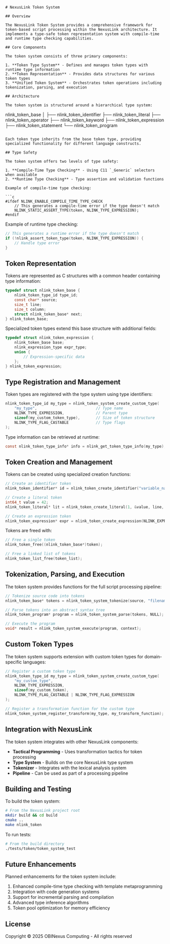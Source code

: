 ```mermaid
# NexusLink Token System

## Overview

The NexusLink Token System provides a comprehensive framework for token-based script processing within the NexusLink architecture. It implements a type-safe token representation system with compile-time and runtime type checking capabilities.

## Core Components

The token system consists of three primary components:

1. **Token Type System** - Defines and manages token types with runtime type information
2. **Token Representation** - Provides data structures for various token types
3. **Unified Token System** - Orchestrates token operations including tokenization, parsing, and execution

## Architecture

The token system is structured around a hierarchical type system:

```
nlink_token_base
│
├── nlink_token_identifier
├── nlink_token_literal
├── nlink_token_operator
├── nlink_token_keyword
├── nlink_token_expression
├── nlink_token_statement
└── nlink_token_program
```

Each token type inherits from the base token type, providing specialized functionality for different language constructs.

## Type Safety

The token system offers two levels of type safety:

1. **Compile-Time Type Checking** - Using C11 `_Generic` selectors when available
2. **Runtime Type Checking** - Type assertion and validation functions

Example of compile-time type checking:

```c
#ifdef NLINK_ENABLE_COMPILE_TIME_TYPE_CHECK
    // This generates a compile-time error if the type doesn't match
    NLINK_STATIC_ASSERT_TYPE(token, NLINK_TYPE_EXPRESSION);
#endif
```

Example of runtime type checking:

```c
// This generates a runtime error if the type doesn't match
if (!nlink_assert_token_type(token, NLINK_TYPE_EXPRESSION)) {
    // Handle type error
}
```

## Token Representation

Tokens are represented as C structures with a common header containing type information:

```c
typedef struct nlink_token_base {
    nlink_token_type_id type_id;
    const char* source;
    size_t line;
    size_t column;
    struct nlink_token_base* next;
} nlink_token_base;
```

Specialized token types extend this base structure with additional fields:

```c
typedef struct nlink_token_expression {
    nlink_token_base base;
    nlink_expression_type expr_type;
    union {
        // Expression-specific data
    };
} nlink_token_expression;
```

## Type Registration and Management

Token types are registered with the type system using type identifiers:

```c
nlink_token_type_id my_type = nlink_token_system_create_custom_type(
    "my_type",                          // Type name
    NLINK_TYPE_EXPRESSION,              // Parent type
    sizeof(my_custom_token_type),       // Size of token structure
    NLINK_TYPE_FLAG_CASTABLE            // Type flags
);
```

Type information can be retrieved at runtime:

```c
const nlink_token_type_info* info = nlink_get_token_type_info(my_type);
```

## Token Creation and Management

Tokens can be created using specialized creation functions:

```c
// Create an identifier token
nlink_token_identifier* id = nlink_token_create_identifier("variable_name", line, column);

// Create a literal token
int64_t value = 42;
nlink_token_literal* lit = nlink_token_create_literal(1, &value, line, column);

// Create an expression token
nlink_token_expression* expr = nlink_token_create_expression(NLINK_EXPR_BINARY, line, column);
```

Tokens are freed with:

```c
// Free a single token
nlink_token_free((nlink_token_base*)token);

// Free a linked list of tokens
nlink_token_list_free(token_list);
```

## Tokenization, Parsing, and Execution

The token system provides functions for the full script processing pipeline:

```c
// Tokenize source code into tokens
nlink_token_base* tokens = nlink_token_system_tokenize(source, "filename.nlink", NULL);

// Parse tokens into an abstract syntax tree
nlink_token_program* program = nlink_token_system_parse(tokens, NULL);

// Execute the program
void* result = nlink_token_system_execute(program, context);
```

## Custom Token Types

The token system supports extension with custom token types for domain-specific languages:

```c
// Register a custom token type
nlink_token_type_id my_type = nlink_token_system_create_custom_type(
    "my_custom_type",
    NLINK_TYPE_EXPRESSION,
    sizeof(my_custom_token),
    NLINK_TYPE_FLAG_CASTABLE | NLINK_TYPE_FLAG_EXPRESSION
);

// Register a transformation function for the custom type
nlink_token_system_register_transform(my_type, my_transform_function);
```

## Integration with NexusLink

The token system integrates with other NexusLink components:

- **Tactical Programming** - Uses transformation tactics for token processing
- **Type System** - Builds on the core NexusLink type system
- **Tokenizer** - Integrates with the lexical analysis system
- **Pipeline** - Can be used as part of a processing pipeline

## Building and Testing

To build the token system:

```bash
# From the NexusLink project root
mkdir build && cd build
cmake ..
make nlink_token
```

To run tests:

```bash
# From the build directory
./tests/token/token_system_test
```

## Future Enhancements

Planned enhancements for the token system include:

1. Enhanced compile-time type checking with template metaprogramming
2. Integration with code generation systems
3. Support for incremental parsing and compilation
4. Advanced type inference algorithms
5. Token pool optimization for memory efficiency

## License

Copyright © 2025 OBINexus Computing - All rights reserved
```